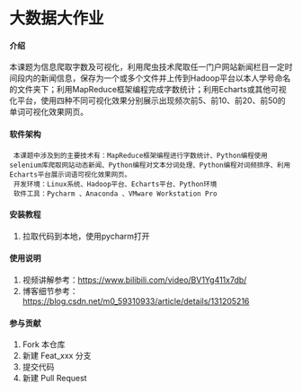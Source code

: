 # 大数据大作业

#### 介绍
本课题为信息爬取字数及可视化，利用爬虫技术爬取任一门户网站新闻栏目一定时间段内的新闻信息，保存为一个或多个文件并上传到Hadoop平台以本人学号命名的文件夹下；利用MapReduce框架编程完成字数统计；利用Echarts或其他可视化平台，使用四种不同可视化效果分别展示出现频次前5、前10、前20、前50的单词可视化效果网页。

#### 软件架构
     本课题中涉及到的主要技术有：MapReduce框架编程进行字数统计、Python编程使用selenium库爬取网站动态新闻、Python编程对文本分词处理、Python编程对词频排序、利用Echarts平台展示词语可视化效果网页。
     开发环境：Linux系统、Hadoop平台、Echarts平台、Python环境
     软件工具：Pycharm 、Anaconda 、VMware Workstation Pro


#### 安装教程

1.  拉取代码到本地，使用pycharm打开


#### 使用说明

1.  视频讲解参考：https://www.bilibili.com/video/BV1Yg411x7db/
2.  博客细节参考：https://blog.csdn.net/m0_59310933/article/details/131205216


#### 参与贡献

1.  Fork 本仓库
2.  新建 Feat_xxx 分支
3.  提交代码
4.  新建 Pull Request

